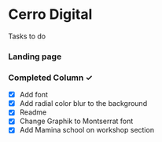 # Cerro Digital
Tasks to do

### Landing page

### Completed Column ✓
- [x] Add font
- [x] Add radial color blur to the background
- [x] Readme
- [x] Change Graphik to Montserrat font
- [x] Add Mamina school on workshop section